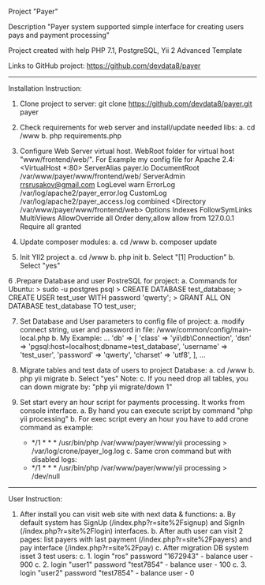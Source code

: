 Project "Payer"

Description "Payer system supported simple interface for creating users pays and payment processing"

Project created with help PHP 7.1, PostgreSQL, Yii 2 Advanced Template 

Links to GitHub project: https://github.com/devdata8/payer

-------------------------

Installation Instruction:

1. Clone project to server:
    git clone https://github.com/devdata8/payer.git payer

2. Check requirements for web server and install/update needed libs:
    a. cd /www 
    b. php requirements.php	

3. Configure Web Server virtual host. WebRoot folder for virtual host "www/frontend/web/".
    For Example my config file for Apache 2.4:  
    <VirtualHost *:80>
            ServerAlias payer.lo
            DocumentRoot /var/www/payer/www/frontend/web/
            ServerAdmin rrsrusakov@gmail.com
            LogLevel warn
            ErrorLog /var/log/apache2/payer_error.log
            CustomLog /var/log/apache2/payer_access.log combined
            <Directory /var/www/payer/www/frontend/web>
                    Options Indexes FollowSymLinks MultiViews
                    AllowOverride all
                    Order deny,allow
                    allow from 127.0.0.1
                    Require all granted
            </Directory>
    </VirtualHost>

4. Update composer modules:
    a. cd /www
    b. composer update

5. Init YII2 project 
    a. cd /www
    b. php init
    b. Select "[1] Production"
    b. Select "yes"

6 .Prepare Database and user PostreSQL for project:
    a. Commands for Ubuntu:
        > sudo -u postgres psql
        > CREATE DATABASE test_database;
        > CREATE USER test_user WITH password 'qwerty';
        > GRANT ALL ON DATABASE test_database TO test_user;

7. Set Database and User parameters to config file of project:
    a. modify connect string, user and password in file: /www/common/config/main-local.php
    b. My Example:
    ...
    'db' => [
                'class' => 'yii\db\Connection',
                'dsn' => 'pgsql:host=localhost;dbname=test_database',
                'username' => 'test_user',
                'password' => 'qwerty',
                'charset' => 'utf8',
            ],
    ...
            
8. Migrate tables and test data of users to project Database: 
    a. cd /www
    b. php yii migrate
    b. Select "yes"
    Note:
    c. If you need drop all tables, you can down migrate by: "php yii migrate/down 1"

9. Set start every an hour script for payments processing. It works from console interface.
    a. By hand you can execute script by command "php yii processing"
    b. For exec script  every an hour you have to add crone command as example:
    * */1 * * * /usr/bin/php /var/www/payer/www/yii processing > /var/log/crone/payer_log.log
    c. Same cron command but with disabled logs:
    * */1 * * * /usr/bin/php /var/www/payer/www/yii processing > /dev/null

----------------

User Instruction:

1. After install you can visit web site with next data & functions:
    a. By default system has SignUp (/index.php?r=site%2Fsignup) and SignIn (/index.php?r=site%2Flogin) interfaces.
    b. After auth user can visit 2 pages: list payers with last payment (/index.php?r=site%2Fpayers) 
        and pay interface (/index.php?r=site%2Fpay)
    c. After migration DB system isset 3 test users:
    c. 1. login "ros" password "1672943" - balance user - 900
    c. 2. login "user1" password "test7854" - balance user - 100
    c. 3. login "user2" password "test7854" - balance user - 0